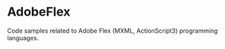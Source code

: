 AdobeFlex
=========

Code samples related to Adobe Flex (MXML, ActionScript3) programming languages.
